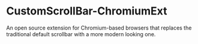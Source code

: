 # CustomScrollBar-ChromiumExt
An open source extension for Chromium-based browsers that replaces the traditional default scrollbar with a more modern looking one.
